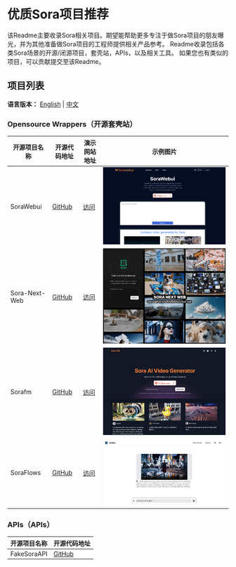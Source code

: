 # 优质Sora项目推荐
该Readme主要收录Sora相关项目。期望能帮助更多专注于做Sora项目的朋友曝光，并为其他准备做Sora项目的工程师提供相关产品参考。
Readme收录包括各类Sora场景的开源/闭源项目，套壳站，APIs，以及相关工具。
如果您也有类似的项目，可以贡献提交至该Readme。

## 项目列表
**语言版本：** [English](README.md) | [中文](zh-cn.md)

### Opensource Wrappers（开源套壳站）

| 开源项目名称     | 开源代码地址                                   | 演示网站地址                  | 示例图片                              |
| -------------- | ------------------------------------------ | -------------------------- | ---------------------------------- |
| SoraWebui      | [GitHub](https://github.com/SoraWebui/SoraWebui) | [访问](https://sorawebui.com/) | ![Image](images/SoraWebui.png)     |
| Sora-Next-Web  | [GitHub](https://github.com/SoraWeb/sora-next-web) | [访问](https://web.getsoraapp.com/) | ![Image](images/Sora-Next-Web.png) |
| Sorafm         | [GitHub](https://github.com/all-in-aigc/sorafm) | [访问](https://sora.fm)    | ![Image](images/Sorafm.png)        |
| SoraFlows      | [GitHub](https://github.com/SoraFlows/SoraFlows) | [访问](https://www.soraflows.com/en-US) | ![Image](images/SoraFlows.png)     |


### APIs（APIs）

| 开源项目名称   | 开源代码地址                                     |
| ------------ | -------------------------------------------- |
| FakeSoraAPI  | [GitHub](https://github.com/SoraWebui/FakeSoraAPI) |

